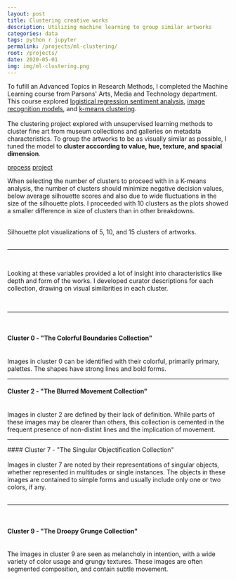 ```yaml
---
layout: post
title: Clustering creative works
description: Utilizing machine learning to group similar artworks
categories: data
tags: python r jupyter
permalink: /projects/ml-clustering/
root: /projects/
date: 2020-05-01
img: img/ml-clustering.png
---
```


To fufill an Advanced Topics in Research Methods, I completed the Machine Learning course from Parsons' Arts, Media and Technology department. This course explored <a href="https://github.com/papermashea/ml-2020/blob/master/jupyter/_firstProject/iteration1/Molloy_readMe.md" target="_blank">logistical regression sentiment analysis</a>, <a href="https://github.com/papermashea/ml-2020/tree/master/jupyter/_secondProject/iteration1" target="_blank">image recognition models</a>, and <a href="https://github.com/papermashea/ml-2020/tree/master/jupyter/_thirdProject/iteration1" target="_blank">k-means clustering</a>. 
<br/>
<br/>
The clustering project explored with unsupervised learning methods to cluster fine art from museum collections and galleries on metadata characteristics. To group the artworks to be as visually similar as possible, I tuned the model to <strong>cluster acccording to value, hue, texture, and spacial dimension</strong>. 

<div class="materials center">
	<a href="https://github.com/papermashea/ml-2020/tree/master/jupyter/_thirdProject/iteration1" target="_blank" class="post-resource" id="sources">process</a>
	<a href="https://github.com/papermashea/ml-2020/blob/master/jupyter/_thirdProject/iteration1/SM_20200427_project3_v1.ipynb" target="_blank" class="post-resource" id="sources">project</a>
</div>

When selecting the number of clusters to proceed with in a K-means analysis, the number of clusters should minimize negative decision values, below average silhouette scores and also due to wide fluctuations in the size of the silhouette plots. I proceeded with 10 clusters as the plots showed a smaller difference in size of clusters than in other breakdowns.

<div class="img_row">
	<img class="col one" src="{{ site.baseurl }}/img/ml-clustering/5clusters.png" alt="" title="5 clusters"/>
	<img class="col one" src="{{ site.baseurl }}/img/ml-clustering/10clusters.png" alt="" title="10 clusters"/>
	<img class="col one" src="{{ site.baseurl }}/img/ml-clustering/15clusters.png" alt="" title="15 clusters"/>
</div>
<div class="col three caption">
	Silhouette plot visualizations of 5, 10, and 15 clusters of artworks.
</div>
<br/>
<hr>
<br/>

Looking at these variables provided a lot of insight into characteristics like depth and form of the works. I developed curator descriptions for each collection, drawing on visual similarities in each cluster. 

<br/>
<hr>
<br/>

#### Cluster 0 - "The Colorful Boundaries Collection"
<div class="img_row">
	<img class="col one" src="{{ site.baseurl }}/img/ml-clustering/cluster0a.jpeg" alt="" title="cluster 0"/>
	<img class="col one" src="{{ site.baseurl }}/img/ml-clustering/cluster0c.jpeg" alt="" title="cluster 0"/>
	<img class="col one" src="{{ site.baseurl }}/img/ml-clustering/cluster0b.jpeg" alt="" title="cluster 0"/>
</div>
<div class="col three caption">
Images in cluster 0 can be identified with their colorful, primarily primary, palettes. The shapes have strong lines and bold forms.
</div>

<hr>

#### Cluster 2 - "The Blurred Movement Collection"
<div class="img_row">
	<img class="col one" src="{{ site.baseurl }}/img/ml-clustering/cluster2a.jpeg" alt="" title="cluster 2"/>
	<img class="col one" src="{{ site.baseurl }}/img/ml-clustering/cluster2c.jpeg" alt="" title="cluster 2"/>
	<img class="col one" src="{{ site.baseurl }}/img/ml-clustering/cluster2b.jpeg" alt="" title="cluster 2"/>
</div>
<div class="col three caption">
Images in cluster 2 are defined by their lack of definition. While parts of these images may be clearer than others, this collection is cemented in the frequent presence of non-distint lines and the implication of movement.
</div>
<hr/>
#### Cluster 7 - "The Singular Objectification Collection"
<div class="img_row">
	<img class="col one" src="{{ site.baseurl }}/img/ml-clustering/cluster7a.jpeg" alt="" title="cluster 7"/>
	<img class="col one" src="{{ site.baseurl }}/img/ml-clustering/cluster7c.jpeg" alt="" title="cluster 7"/>
	<img class="col one" src="{{ site.baseurl }}/img/ml-clustering/cluster7b.jpeg" alt="" title="cluster 7"/>
</div>
<div class="col three caption">
Images in cluster 7 are noted by their representations of singular objects, whether represented in multitudes or single instances. The objects in these images are contained to simple forms and usually include only one or two colors, if any.
</div>

<br/>
<hr/>
<br/>

#### Cluster 9 - "The Droopy Grunge Collection"
<div class="img_row">
	<img class="col one" src="{{ site.baseurl }}/img/ml-clustering/cluster9a.jpeg" alt="" title="cluster 9"/>
	<img class="col one" src="{{ site.baseurl }}/img/ml-clustering/cluster9d.jpeg" alt="" title="cluster 9"/>
	<img class="col one" src="{{ site.baseurl }}/img/ml-clustering/cluster9b.jpeg" alt="" title="cluster 9"/>
</div>
<div class="col three caption">
The images in cluster 9 are seen as melancholy in intention, with a wide variety of color usage and grungy textures. These images are often segmented composition, and contain subtle movement.
</div>